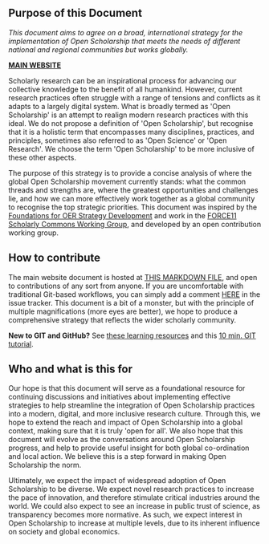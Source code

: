 ## Purpose of this Document

*This document aims to agree on a broad, international strategy for the implementation of Open Scholarship that meets the needs of different national and regional communities but works globally.*

[**MAIN WEBSITE**](https://open-scholarship-strategy.github.io/site/)

Scholarly research can be an inspirational process for advancing our collective knowledge to the benefit of all humankind. However, current research practices often struggle with a range of tensions and conflicts as it adapts to a largely digital system. What is broadly termed as 'Open Scholarship' is an attempt to realign modern research practices with this ideal. We do not propose a definition of 'Open Scholarship', but recognise that it is a holistic term that encompasses many disciplines, practices, and principles, sometimes also referred to as 'Open Science' or 'Open Research'. We choose the term 'Open Scholarship' to be more inclusive of these other aspects.

The purpose of this strategy is to provide a concise analysis of where the global Open Scholarship movement currently stands: what the common threads and strengths are, where the greatest opportunities and challenges lie, and how we can more effectively work together as a global community to recognise the top strategic priorities. This document was inspired by the [Foundations for OER Strategy Development](http://www.oerstrategy.org/home/read-the-doc/) and work in the [FORCE11 Scholarly Commons Working Group](https://www.force11.org/group/scholarly-commons-working-group), and developed by an open contribution working group.

## How to contribute

The main website document is hosted at [THIS MARKDOWN FILE](https://github.com/Open-Scholarship-Strategy/site/blob/master/index.Rmd), and open to contributions of any sort from anyone. If you are uncomfortable with traditional Git-based workflows, you can simply add a comment [HERE](https://github.com/Open-Scholarship-Strategy/site/issues) in the issue tracker. This document is a bit of a monster, but with the principle of multiple magnifications (more eyes are better), we hope to produce a comprehensive strategy that reflects the wider scholarly community.

**New to GIT and GitHub?** See [these learning resources](https://help.github.com/articles/git-and-github-learning-resources/) and this [10 min. GIT tutorial](https://try.github.io/levels/1/challenges/1).

## Who and what is this for

Our hope is that this document will serve as a foundational resource for continuing discussions and initiatives about implementing effective strategies to help streamline the integration of Open Scholarship practices into a modern, digital, and more inclusive research culture. Through this, we hope to extend the reach and impact of Open Scholarship into a global context, making sure that it is truly 'open for all'. We also hope that this document will evolve as the conversations around Open Scholarship progress, and help to provide useful insight for both global co-ordination and local action. We believe this is a step forward in making Open Scholarship the norm.

Ultimately, we expect the impact of widespread adoption of Open Scholarship to be diverse. We expect novel research practices to increase the pace of innovation, and therefore stimulate critical industries around the world. We could also expect to see an increase in public trust of science, as transparency becomes more normative. As such, we expect interest in Open Scholarship to increase at multiple levels, due to its inherent influence on society and global economics.